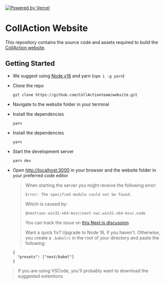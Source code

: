 [![Powered by Vercel](https://raw.githubusercontent.com/CollActionteam/website/main/public/powered-by-vercel.svg)](https://vercel.com/?utm_source=collaction&utm_campaign=oss)

# CollAction Website

This repository contains the source code and assets required to build the [CollAction website](https://www.collaction.org/).

## Getting Started

- We suggest using [Node v16](https://nodejs.org/en/download/) and yarn (`npm i -g yarn`)

- Clone the repo

  `git clone https://github.com/CollActionteam/website.git`

- Navigate to the website folder in your terminal

- Install the dependencies

  `yarn`

- Install the dependencies

  `yarn`

- Start the development server

  `yarn dev`

- Open [http://localhost:3000](http://localhost:3000) in your browser and the website folder in your preferred code editor

  > When starting the server you might receive the following error:
  >
  > `Error: The specified module could not be found.`
  >
  > Which is caused by:
  >
  > `@next\swc-win32-x64-msvc\next-swc.win32-x64-msvc.node`
  >
  > You can track the issue on [this Next.js discussion](https://github.com/vercel/next.js/discussions/30468)
  >
  > Want a quick fix? Upgrade to Node 16, if you haven't. Otherwise, you create a `.babelrc` in the root of your directory and paste the following:

  ```
  {
    "presets": ["next/babel"]
  }
  ```

> If you are using VSCode, you'll probably want to download the suggested extentions

